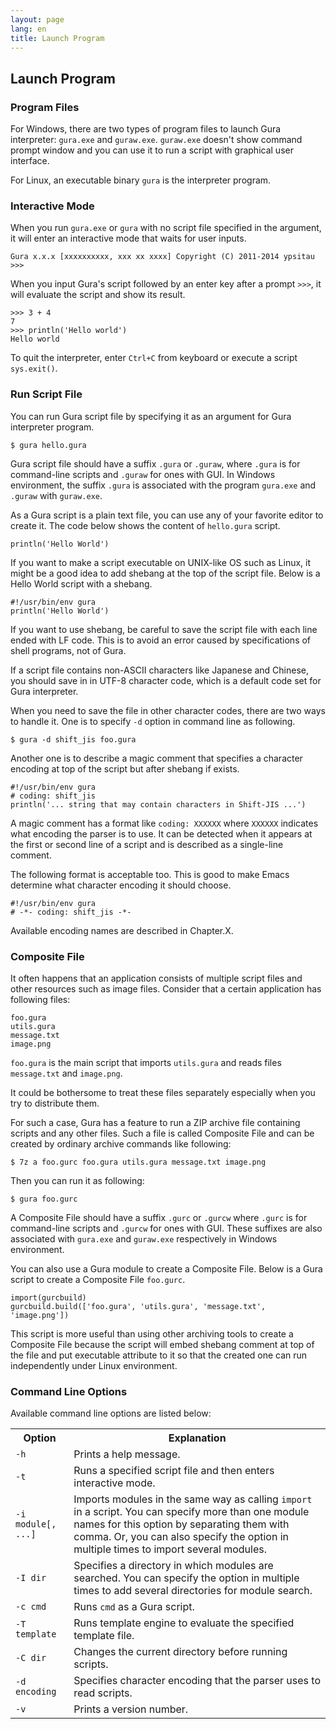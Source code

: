 ```yaml
---
layout: page
lang: en
title: Launch Program
---
```


Launch Program
--------------

### Program Files

For Windows, there are two types of program files to launch Gura interpreter:
`gura.exe` and `guraw.exe`. `guraw.exe` doesn't show command prompt window
and you can use it to run a script with graphical user interface.

For Linux, an executable binary `gura` is the interpreter program.


### Interactive Mode

When you run `gura.exe` or `gura` with no script file specified in the argument,
it will enter an interactive mode that waits for user inputs.

    Gura x.x.x [xxxxxxxxxx, xxx xx xxxx] Copyright (C) 2011-2014 ypsitau
    >>> 

When you input Gura's script followed by an enter key after a prompt `>>>`,
it will evaluate the script and show its result.

    >>> 3 + 4
    7
    >>> println('Hello world')
    Hello world

To quit the interpreter, enter `Ctrl+C` from keyboard or execute a script `sys.exit()`.


### Run Script File

You can run Gura script file by specifying it as an argument for Gura interpreter program.

    $ gura hello.gura

Gura script file should have a suffix `.gura` or `.guraw`,
where `.gura` is for command-line scripts and `.guraw` for ones with GUI.
In Windows environment, the suffix `.gura` is associated with the program `gura.exe`
and `.guraw` with `guraw.exe`.

As a Gura script is a plain text file, you can use any of your favorite editor to create it.
The code below shows the content of `hello.gura` script.

    println('Hello World')

If you want to make a script executable on UNIX-like OS such as Linux,
it might be a good idea to add shebang at the top of the script file.
Below is a Hello World script with a shebang.

    #!/usr/bin/env gura
    println('Hello World')

If you want to use shebang, be careful to save the script file
with each line ended with LF code.
This is to avoid an error caused by specifications of shell programs, not of Gura.

If a script file contains non-ASCII characters like Japanese and Chinese,
you should save in in UTF-8 character code, which is a default code set for Gura interpreter.

When you need to save the file in other character codes, there are two ways to handle it.
One is to specify `-d` option in command line as following.

    $ gura -d shift_jis foo.gura

Another one is to describe a magic comment that specifies a character encoding
at top of the script but after shebang if exists.

    #!/usr/bin/env gura
    # coding: shift_jis
    println('... string that may contain characters in Shift-JIS ...')

A magic comment has a format like `coding: XXXXXX`
where `XXXXXX` indicates what encoding the parser is to use.
It can be detected when it appears at the first or second line of a script
and is described as a single-line comment.

The following format is acceptable too.
This is good to make Emacs determine what character encoding it should choose.

    #!/usr/bin/env gura
    # -*- coding: shift_jis -*-

Available encoding names are described in Chapter.X.


### Composite File

It often happens that an application consists of multiple script files and
other resources such as image files.
Consider that a certain application has following files:

    foo.gura
    utils.gura
    message.txt
    image.png

`foo.gura` is the main script that imports `utils.gura`
and reads files `message.txt` and `image.png`.

It could be bothersome to treat these files separately
especially when you try to distribute them.

For such a case, Gura has a feature to run a ZIP archive file containing scripts and any other files.
Such a file is called Composite File and can be created by ordinary archive
commands like following:

    $ 7z a foo.gurc foo.gura utils.gura message.txt image.png

Then you can run it as following:

    $ gura foo.gurc

A Composite File should have a suffix `.gurc` or `.gurcw`
where `.gurc` is for command-line scripts and `.gurcw` for ones with GUI.
These suffixes are also associated with `gura.exe` and `guraw.exe` respectively
in Windows environment.

You can also use a Gura module to create a Composite File.
Below is a Gura script to create a Composite File `foo.gurc`.

    import(gurcbuild)
    gurcbuild.build(['foo.gura', 'utils.gura', 'message.txt', 'image.png'])

This script is more useful than using other archiving tools to create a Composite File
because the script will embed shebang comment at top of the file
and put executable attribute to it so that the created one can run
independently under Linux environment.


### Command Line Options

Available command line options are listed below:

<table>
<tr><th>Option</th><th>Explanation</th></tr>
<tr><td><code>-h</code></td><td>Prints a help message.</td></tr>
<tr><td><code>-t</code></td><td>Runs a specified script file and then enters interactive mode.</td></tr>
<tr><td><code>-i module[, ...]</code></td><td>Imports modules in the same way as
  calling <code>import</code> in a script.
  You can specify more than one module names for this option by separating them with comma.
  Or, you can also specify the option in multiple times to import several modules.</td></tr>
<tr><td><code>-I dir</code></td><td>Specifies a directory in which modules are searched.
  You can specify the option in multiple times to add several directories for module search.</td></tr>
<tr><td><code>-c cmd</code></td><td>Runs <code>cmd</code> as a Gura script.</td></tr>
<tr><td><code>-T template</code></td><td>Runs template engine to evaluate the specified template file.</td></tr>
<tr><td><code>-C dir</code></td><td>Changes the current directory before running scripts.</td></tr>
<tr><td><code>-d encoding</code></td><td>Specifies character encoding that the parser uses to read scripts.</td></tr>
<tr><td><code>-v</code></td><td>Prints a version number.</td></tr>
</table>

